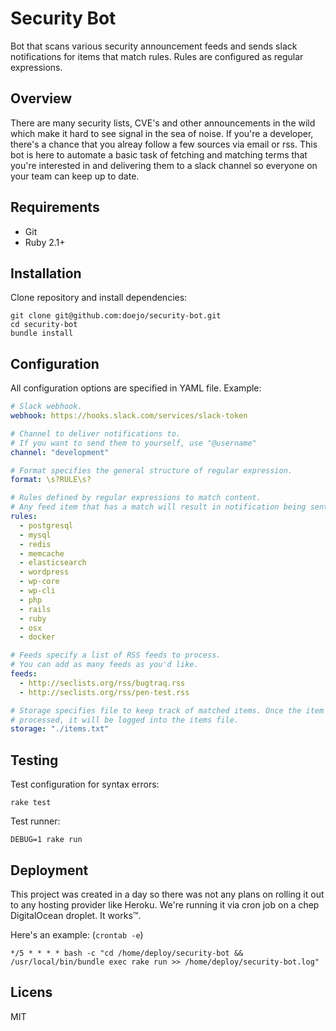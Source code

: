 # Security Bot

Bot that scans various security announcement feeds and sends slack notifications
for items that match rules. Rules are configured as regular expressions.

## Overview

There are many security lists, CVE's and other announcements in the wild which 
make it hard to see signal in the sea of noise. If you're a developer, there's a
chance that you alreay follow a few sources via email or rss. This bot is here to
automate a basic task of fetching and matching terms that you're interested in and
delivering them to a slack channel so everyone on your team can keep up to date.

## Requirements

- Git
- Ruby 2.1+

## Installation

Clone repository and install dependencies:

```
git clone git@github.com:doejo/security-bot.git
cd security-bot
bundle install
```

## Configuration

All configuration options are specified in YAML file. Example:

```yaml
# Slack webhook.
webhook: https://hooks.slack.com/services/slack-token

# Channel to deliver notifications to.
# If you want to send them to yourself, use "@username"
channel: "development"

# Format specifies the general structure of regular expression.
format: \s?RULE\s?

# Rules defined by regular expressions to match content.
# Any feed item that has a match will result in notification being sent to slack.
rules:
  - postgresql
  - mysql
  - redis
  - memcache
  - elasticsearch
  - wordpress
  - wp-core
  - wp-cli
  - php
  - rails
  - ruby
  - osx
  - docker

# Feeds specify a list of RSS feeds to process.
# You can add as many feeds as you'd like.
feeds:
  - http://seclists.org/rss/bugtraq.rss
  - http://seclists.org/rss/pen-test.rss

# Storage specifies file to keep track of matched items. Once the item is 
# processed, it will be logged into the items file.
storage: "./items.txt"
```

## Testing

Test configuration for syntax errors:

```
rake test
```

Test runner:

```
DEBUG=1 rake run
```

## Deployment

This project was created in a day so there was not any plans on rolling it out to
any hosting provider like Heroku. We're running it via cron job on a chep DigitalOcean
droplet. It works™.

Here's an example: (`crontab -e`)

```
*/5 * * * * bash -c "cd /home/deploy/security-bot && /usr/local/bin/bundle exec rake run >> /home/deploy/security-bot.log"
```

## Licens

MIT